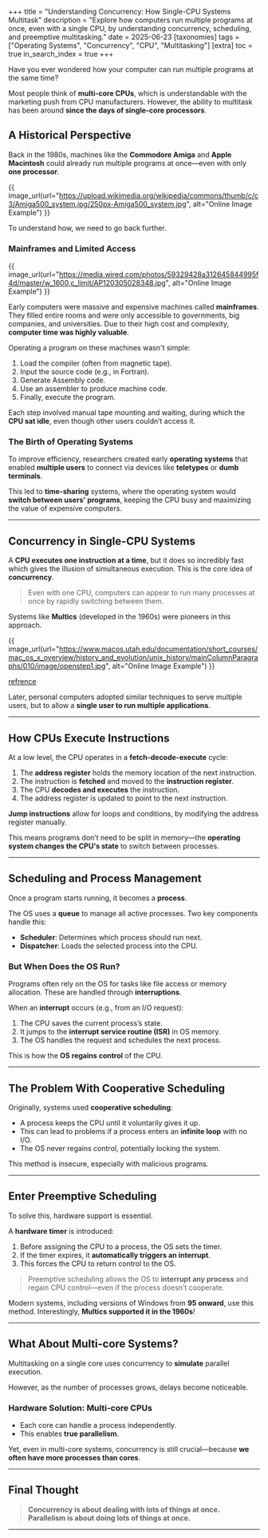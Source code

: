 +++
title = "Understanding Concurrency: How Single-CPU Systems Multitask"
description = "Explore how computers run multiple programs at once, even with a single CPU, by understanding concurrency, scheduling, and preemptive multitasking."
date = 2025-06-23
[taxonomies]
tags = ["Operating Systems", "Concurrency", "CPU", "Multitasking"]
[extra]
toc = true
in_search_index = true
+++

Have you ever wondered how your computer can run multiple programs at the same time?

Most people think of **multi-core CPUs**, which is understandable with the marketing push from CPU manufacturers. However, the ability to multitask has been around **since the days of single-core processors**.

## A Historical Perspective

Back in the 1980s, machines like the **Commodore Amiga** and **Apple Macintosh** could already run multiple programs at once—even with only **one processor**.

{{ image_url(url="https://upload.wikimedia.org/wikipedia/commons/thumb/c/c3/Amiga500_system.jpg/250px-Amiga500_system.jpg", alt="Online Image Example") }}

To understand how, we need to go back further.

### Mainframes and Limited Access

{{ image_url(url="https://media.wired.com/photos/59329428a312645844995f4d/master/w_1600,c_limit/AP120305028348.jpg", alt="Online Image Example") }}

Early computers were massive and expensive machines called **mainframes**. They filled entire rooms and were only accessible to governments, big companies, and universities. Due to their high cost and complexity, **computer time was highly valuable**.

Operating a program on these machines wasn't simple:

1. Load the compiler (often from magnetic tape).
2. Input the source code (e.g., in Fortran).
3. Generate Assembly code.
4. Use an assembler to produce machine code.
5. Finally, execute the program.

Each step involved manual tape mounting and waiting, during which the **CPU sat idle**, even though other users couldn’t access it.

### The Birth of Operating Systems

To improve efficiency, researchers created early **operating systems** that enabled **multiple users** to connect via devices like **teletypes** or **dumb terminals**.

This led to **time-sharing** systems, where the operating system would **switch between users' programs**, keeping the CPU busy and maximizing the value of expensive computers.

---

## Concurrency in Single-CPU Systems

A **CPU executes one instruction at a time**, but it does so incredibly fast which gives the illusion of simultaneous execution. This is the core idea of **concurrency**.

> Even with one CPU, computers can appear to run many processes at once by rapidly switching between them.

Systems like **Multics** (developed in the 1960s) were pioneers in this approach.


{{ image_url(url="https://www.macos.utah.edu/documentation/short_courses/mac_os_x_overview/history_and_evolution/unix_history/mainColumnParagraphs/010/image/openstep1.jpg", alt="Online Image Example") }}

[refrence](https://www.macos.utah.edu/documentation/short_courses/mac_os_x_overview/history_and_evolution/unix_history.html)

Later, personal computers adopted similar techniques to serve multiple users, but to allow a **single user to run multiple applications**.

---

## How CPUs Execute Instructions

At a low level, the CPU operates in a **fetch-decode-execute** cycle:

1. The **address register** holds the memory location of the next instruction.
2. The instruction is **fetched** and moved to the **instruction register**.
3. The CPU **decodes and executes** the instruction.
4. The address register is updated to point to the next instruction.

**Jump instructions** allow for loops and conditions, by modifying the address register manually.

This means programs don’t need to be split in memory—the **operating system changes the CPU's state** to switch between processes.

---

## Scheduling and Process Management

Once a program starts running, it becomes a **process**.

The OS uses a **queue** to manage all active processes. Two key components handle this:

- **Scheduler**: Determines which process should run next.
- **Dispatcher**: Loads the selected process into the CPU.

### But When Does the OS Run?

Programs often rely on the OS for tasks like file access or memory allocation. These are handled through **interruptions**.

When an **interrupt** occurs (e.g., from an I/O request):

1. The CPU saves the current process’s state.
2. It jumps to the **interrupt service routine (ISR)** in OS memory.
3. The OS handles the request and schedules the next process.

This is how the **OS regains control** of the CPU.

---

## The Problem With Cooperative Scheduling

Originally, systems used **cooperative scheduling**:

- A process keeps the CPU until it voluntarily gives it up.
- This can lead to problems if a process enters an **infinite loop** with no I/O.
- The OS never regains control, potentially locking the system.

This method is insecure, especially with malicious programs.

---

## Enter Preemptive Scheduling

To solve this, hardware support is essential.

A **hardware timer** is introduced:

1. Before assigning the CPU to a process, the OS sets the timer.
2. If the timer expires, it **automatically triggers an interrupt**.
3. This forces the CPU to return control to the OS.

> Preemptive scheduling allows the OS to **interrupt any process** and regain CPU control—even if the process doesn’t cooperate.

Modern systems, including versions of Windows from **95 onward**, use this method. Interestingly, **Multics supported it in the 1960s**!

---

## What About Multi-core Systems?

Multitasking on a single core uses concurrency to **simulate** parallel execution.

However, as the number of processes grows, delays become noticeable.

### Hardware Solution: Multi-core CPUs

- Each core can handle a process independently.
- This enables **true parallelism**.

Yet, even in multi-core systems, concurrency is still crucial—because **we often have more processes than cores**.

---

## Final Thought

> **Concurrency is about dealing with lots of things at once.  
Parallelism is about doing lots of things at once.**


---
